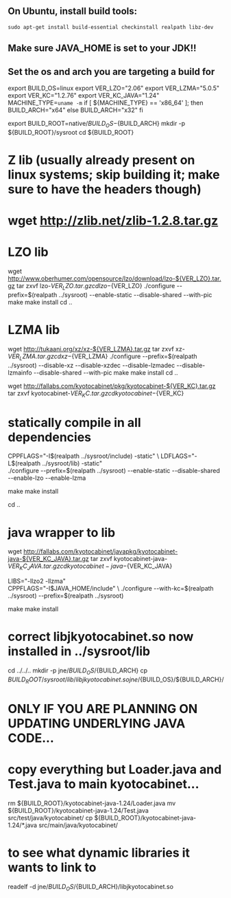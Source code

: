 
## On Ubuntu, install build tools:

    sudo apt-get install build-essential checkinstall realpath libz-dev


## Make sure JAVA_HOME is set to your JDK!!

## Set the os and arch you are targeting a build for
export BUILD_OS=linux
export VER_LZO="2.06"
export VER_LZMA="5.0.5"
export VER_KC="1.2.76"
export VER_KC_JAVA="1.24"
MACHINE_TYPE=`uname -m`
if [ ${MACHINE_TYPE} == 'x86_64' ]; then
  BUILD_ARCH="x64"
else
  BUILD_ARCH="x32"
fi


export BUILD_ROOT=native/${BUILD_OS}-${BUILD_ARCH}
mkdir -p ${BUILD_ROOT}/sysroot
cd ${BUILD_ROOT}



# Z lib (usually already present on linux systems; skip building it; make sure to have the headers though)
# wget http://zlib.net/zlib-1.2.8.tar.gz



# LZO lib
wget http://www.oberhumer.com/opensource/lzo/download/lzo-${VER_LZO}.tar.gz
tar zxvf lzo-${VER_LZO}.tar.gz
cd lzo-${VER_LZO}
./configure --prefix=$(realpath ../sysroot) --enable-static --disable-shared --with-pic
make
make install
cd ..


# LZMA lib
wget http://tukaani.org/xz/xz-${VER_LZMA}.tar.gz
tar zxvf xz-${VER_LZMA}.tar.gz
cd xz-${VER_LZMA}
./configure --prefix=$(realpath ../sysroot) --disable-xz --disable-xzdec --disable-lzmadec --disable-lzmainfo --disable-shared --with-pic
make
make install
cd ..


wget http://fallabs.com/kyotocabinet/pkg/kyotocabinet-${VER_KC}.tar.gz
tar zxvf kyotocabinet-${VER_KC}.tar.gz
cd kyotocabinet-${VER_KC}

# statically compile in all dependencies
CPPFLAGS="-I$(realpath ../sysroot/include) -static" \
LDFLAGS="-L$(realpath ../sysroot/lib) -static" \
./configure --prefix=$(realpath ../sysroot) --enable-static --disable-shared --enable-lzo --enable-lzma


make
make install


cd ..


# java wrapper to lib
wget http://fallabs.com/kyotocabinet/javapkg/kyotocabinet-java-${VER_KC_JAVA}.tar.gz
tar zxvf kyotocabinet-java-${VER_KC_JAVA}.tar.gz
cd kyotocabinet-java-${VER_KC_JAVA}


LIBS="-llzo2 -llzma" \
CPPFLAGS="-I$JAVA_HOME/include" \
./configure --with-kc=$(realpath ../sysroot) --prefix=$(realpath ../sysroot)

make
make install


# correct libjkyotocabinet.so now installed in ../sysroot/lib

cd ../../..
mkdir -p jne/${BUILD_OS}/${BUILD_ARCH}
cp ${BUILD_ROOT}/sysroot/lib/libjkyotocabinet.so jne/${BUILD_OS}/${BUILD_ARCH}/


# ONLY IF YOU ARE PLANNING ON UPDATING UNDERLYING JAVA CODE...
# copy everything but Loader.java and Test.java to main kyotocabinet...
rm ${BUILD_ROOT}/kyotocabinet-java-1.24/Loader.java
mv ${BUILD_ROOT}/kyotocabinet-java-1.24/Test.java src/test/java/kyotocabinet/
cp ${BUILD_ROOT}/kyotocabinet-java-1.24/*.java src/main/java/kyotocabinet/


# to see what dynamic libraries it wants to link to
readelf -d jne/${BUILD_OS}/${BUILD_ARCH}/libjkyotocabinet.so
